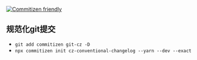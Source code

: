 [![Commitizen friendly](https://img.shields.io/badge/commitizen-friendly-brightgreen.svg)](http://commitizen.github.io/cz-cli/)
## 规范化git提交
- `git add commitizen git-cz -D`
- `npx commitizen init cz-conventional-changelog --yarn --dev --exact`